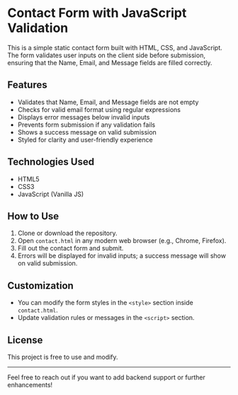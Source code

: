 # Contact Form with JavaScript Validation

This is a simple static contact form built with HTML, CSS, and JavaScript. The form validates user inputs on the client side before submission, ensuring that the Name, Email, and Message fields are filled correctly.

## Features

- Validates that Name, Email, and Message fields are not empty
- Checks for valid email format using regular expressions
- Displays error messages below invalid inputs
- Prevents form submission if any validation fails
- Shows a success message on valid submission
- Styled for clarity and user-friendly experience

## Technologies Used

- HTML5
- CSS3
- JavaScript (Vanilla JS)

## How to Use

1. Clone or download the repository.
2. Open `contact.html` in any modern web browser (e.g., Chrome, Firefox).
3. Fill out the contact form and submit.
4. Errors will be displayed for invalid inputs; a success message will show on valid submission.

## Customization

- You can modify the form styles in the `<style>` section inside `contact.html`.
- Update validation rules or messages in the `<script>` section.

## License

This project is free to use and modify.

---

Feel free to reach out if you want to add backend support or further enhancements!
